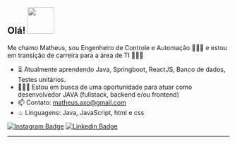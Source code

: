 ### <h2> Olá! <img src="https://media0.giphy.com/media/H7Yxpnkuan2AqWrhjj/giphy.gif?cid=790b761131fa2abff66369a3b8263ac0b61aada2c3de72cc&rid=giphy.gif&ct=g" width="60px"> </h2>

Me chamo Matheus, sou Engenheiro de Controle e Automação 👷🏻‍♂️ e estou em transição de carreira para a área de TI 👨🏻‍🎓

- ⏳ Atualmente aprendendo Java, Springboot, ReactJS, Banco de dados, Testes unitários.
- 🏃🏻‍♂️ Estou em busca de uma oportunidade para atuar como desenvolvedor JAVA (fullstack, backend e/ou frontend)
- 📫 Contato: matheus.axo@gmail.com
- ♨ Linguagens: Java, JavaScript, html e css

[![Instagram Badge](https://img.shields.io/badge/-@matheusdiefenthaeler-cb3b63?style=flat-square&labelColor=cb3b63&logo=Instagram&logoColor=white&link=https://www.instagram.com/matheusdiefenthaeler/)](https://www.instagram.com/matheusdiefenthaeler/) [![Linkedin Badge](https://img.shields.io/badge/-matheusdief-063f5b?style=flat-square&logo=Linkedin&logoColor=white&link=https://www.linkedin.com/in/matheus-dief/)](https://www.linkedin.com/in/matheus-dief/)

---
